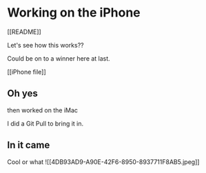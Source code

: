 # Working on the iPhone

[[README]]

Let's see how this works??

Could be on to a winner here at last.

[[iPhone file]]

## Oh yes
 then worked on the iMac
 
 I did a Git Pull to bring it in.

## In it came

Cool or what
![[4DB93AD9-A90E-42F6-8950-8937711F8AB5.jpeg]]